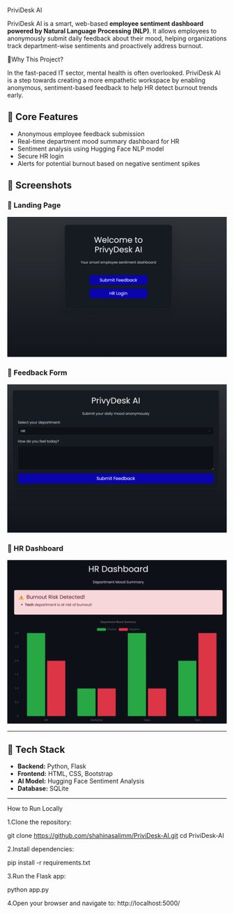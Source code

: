 PriviDesk AI


PriviDesk AI is a smart, web-based **employee sentiment dashboard powered by Natural Language Processing (NLP)**.
It allows employees to anonymously submit daily feedback about their mood, helping organizations track department-wise sentiments and proactively address burnout.

🌱Why This Project?

In the fast-paced IT sector, mental health is often overlooked.
PriviDesk AI is a step towards creating a more empathetic workspace by enabling anonymous, sentiment-based feedback to help HR detect burnout trends early.

## 🚀 Core Features
- Anonymous employee feedback submission
- Real-time department mood summary dashboard for HR
- Sentiment analysis using Hugging Face NLP model
- Secure HR login
- Alerts for potential burnout based on negative sentiment spikes

## 📸 Screenshots

### 🔹 Landing Page
![Landing Page](screenshots/landing.png)

### 🔹 Feedback Form
![Feedback Form](screenshots/feedback.png)

### 🔹 HR Dashboard
![HR Dashboard](screenshots/dashboard.png)


---

## 🔧 Tech Stack

- **Backend:** Python, Flask
- **Frontend:** HTML, CSS, Bootstrap
- **AI Model:** Hugging Face Sentiment Analysis
- **Database:** SQLite

---


How to Run Locally

1.Clone the repository:

git clone https://github.com/shahinasalimm/PriviDesk-AI.git
cd PriviDesk-AI

2.Install dependencies:

pip install -r requirements.txt

3.Run the Flask app:

python app.py

4.Open your browser and navigate to:
http://localhost:5000/
